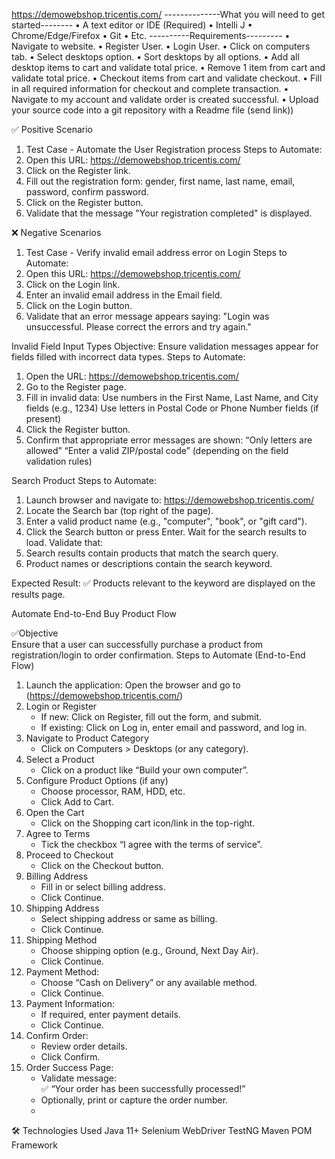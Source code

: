 https://demowebshop.tricentis.com/
--------------What you will need to get started--------
• A text editor or IDE (Required)
• Intelli J
• Chrome/Edge/Firefox
• Git
• Etc.
----------Requirements---------
• Navigate to website.
• Register User.
• Login User.
• Click on computers tab.
• Select desktops option.
• Sort desktops by all options.
• Add all desktop items to cart and validate total price.
• Remove 1 item from cart and validate total price.
• Checkout items from cart and validate checkout.
• Fill in all required information for checkout and complete transaction.
• Navigate to my account and validate order is created successful.
• Upload your source code into a git repository with a Readme file (send link))


✅ Positive Scenario
1. Test Case - Automate the User Registration process
   Steps to Automate:
2. Open this URL: https://demowebshop.tricentis.com/
3. Click on the Register link.
4. Fill out the registration form: gender, first name, last name, email, password, confirm password.
5. Click on the Register button.
6. Validate that the message "Your registration completed" is displayed.

❌ Negative Scenarios
1. Test Case - Verify invalid email address error on Login
   Steps to Automate:
2. Open this URL: https://demowebshop.tricentis.com/
3. Click on the Login link.
4. Enter an invalid email address in the Email field.
5. Click on the Login button.
6. Validate that an error message appears saying:
"Login was unsuccessful. Please correct the errors and try again."

Invalid Field Input Types
Objective: Ensure validation messages appear for fields filled with incorrect data types.
Steps to Automate:
1. Open the URL: https://demowebshop.tricentis.com/
2. Go to the Register page.
3. Fill in invalid data:
Use numbers in the First Name, Last Name, and City fields (e.g., 1234)
Use letters in Postal Code or Phone Number fields (if present)
4. Click the Register button.
5. Confirm that appropriate error messages are shown:
“Only letters are allowed”
“Enter a valid ZIP/postal code”
(depending on the field validation rules)

Search Product
Steps to Automate:
1. Launch browser and navigate to:
https://demowebshop.tricentis.com/
2. Locate the Search bar (top right of the page).
3. Enter a valid product name (e.g., "computer", "book", or "gift card").
4. Click the Search button or press Enter.
Wait for the search results to load.
Validate that:
5. Search results contain products that match the search query.
6. Product names or descriptions contain the search keyword.

Expected Result:
✅ Products relevant to the keyword are displayed on the results page.

Automate End-to-End Buy Product Flow

✅Objective  
Ensure that a user can successfully purchase a product from registration/login to order confirmation.
Steps to Automate (End-to-End Flow)
1. Launch the application:
   Open the browser and go to (https://demowebshop.tricentis.com/)
2. Login or Register
    - If new: Click on Register, fill out the form, and submit.
    - If existing: Click on Log in, enter email and password, and log in.
3. Navigate to Product Category
    - Click on Computers > Desktops (or any category).
4. Select a Product
    - Click on a product like “Build your own computer”.
5. Configure Product Options (if any)
    - Choose processor, RAM, HDD, etc.
    - Click Add to Cart.
6. Open the Cart
    - Click on the Shopping cart icon/link in the top-right.
7. Agree to Terms
    - Tick the checkbox “I agree with the terms of service”.
8. Proceed to Checkout
    - Click on the Checkout button.
9. Billing Address
    - Fill in or select billing address.
    - Click Continue.
10. Shipping Address
    - Select shipping address or same as billing.
    - Click Continue.
11. Shipping Method
    - Choose shipping option (e.g., Ground, Next Day Air).
    - Click Continue.
12. Payment Method:
    - Choose “Cash on Delivery” or any available method.
    - Click Continue.
13. Payment Information:
    - If required, enter payment details.
    - Click Continue.
14. Confirm Order:
    - Review order details.
    - Click Confirm.
15. Order Success Page:
    - Validate message:  
      ✅ “Your order has been successfully processed!”
    - Optionally, print or capture the order number.
    - 
🛠 Technologies Used
Java 11+
Selenium WebDriver
TestNG
Maven
POM Framework
